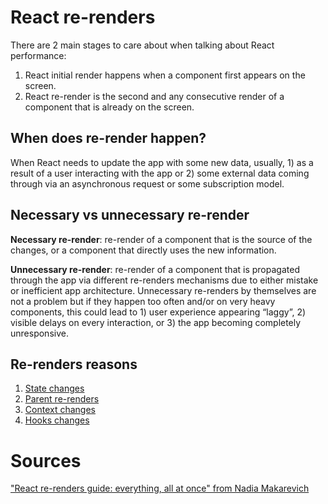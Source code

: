 # React re-renders

There are 2 main stages to care about when talking about React performance:
1. React initial render happens when a component first appears on the screen.
2. React re-render is the second and any consecutive render of a component that is already on the screen.

## When does re-render happen?
When React needs to update the app with some new data, usually, 1) as a result of a user interacting with the app or 2) some external data coming through via an asynchronous request or some subscription model.

## Necessary vs unnecessary re-render
**Necessary re-render**: re-render of a component that is the source of the changes, or a component that directly uses the new information.

**Unnecessary re-render**: re-render of a component that is propagated through the app via different re-renders mechanisms due to either mistake or inefficient app architecture.
Unnecessary re-renders by themselves are not a problem but if they happen too often and/or on very heavy components, this could lead to 1) user experience appearing “laggy”, 2) visible delays on every interaction, or 3) the app becoming completely unresponsive.

## Re-renders reasons
1. [State changes](https://github.com/cconceicao/react-renders/blob/main/re-renders/re-render-state-changes.jsx)
2. [Parent re-renders](https://github.com/cconceicao/react-renders/blob/main/re-renders/parent-re-renders.jsx)
3. [Context changes](https://github.com/cconceicao/react-renders/blob/main/re-renders/re-render-context-changes.jsx)
4. [Hooks changes](https://github.com/cconceicao/react-renders/blob/main/re-renders/re-render-hooks-changes.jsx)

# Sources
["React re-renders guide: everything, all at once" from Nadia Makarevich](https://www.developerway.com/posts/react-re-renders-guide)